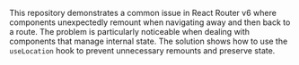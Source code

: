 This repository demonstrates a common issue in React Router v6 where components unexpectedly remount when navigating away and then back to a route.  The problem is particularly noticeable when dealing with components that manage internal state. The solution shows how to use the `useLocation` hook to prevent unnecessary remounts and preserve state.